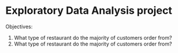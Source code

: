 # Exploratory Data Analysis project 
Objectives:

1. What type of restaurant do the majority of customers order from?
2. What type of restaurant do the majority of customers order from?
